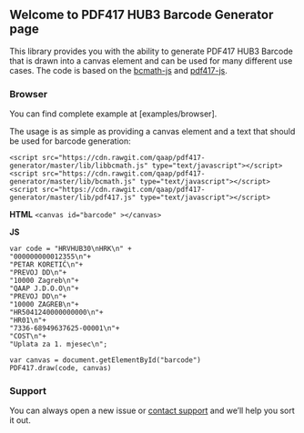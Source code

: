 ## Welcome to PDF417 HUB3 Barcode Generator page

This library provides you with the ability to generate PDF417 HUB3 Barcode that is drawn into a canvas element and can be used for many different use cases. The code is based on the [bcmath-js](https://sourceforge.net/projects/bcmath-js) and [pdf417-js](https://github.com/bkuzmic/pdf417-js).

### Browser

You can find complete example at [examples/browser].

The usage is as simple as providing a canvas element and a text that should be used for barcode generation:

```
<script src="https://cdn.rawgit.com/qaap/pdf417-generator/master/lib/libbcmath.js" type="text/javascript"></script>
<script src="https://cdn.rawgit.com/qaap/pdf417-generator/master/lib/bcmath.js" type="text/javascript"></script>
<script src="https://cdn.rawgit.com/qaap/pdf417-generator/master/lib/pdf417.js" type="text/javascript"></script>
```

**HTML**
```<canvas id="barcode" ></canvas>```

**JS**
```
var code = "HRVHUB30\nHRK\n" +                                                                                   
"000000000012355\n"+
"PETAR KORETIĆ\n"+
"PREVOJ DD\n"+
"10000 Zagreb\n"+
"QAAP J.D.O.O\n"+
"PREVOJ DD\n"+
"10000 ZAGREB\n"+
"HR5041240000000000\n"+
"HR01\n"+
"7336-68949637625-00001\n"+
"COST\n"+
"Uplata za 1. mjesec\n";

var canvas = document.getElementById("barcode")
PDF417.draw(code, canvas)

```

### Support 

You can always open a new issue or [contact support](https://qaap.io) and we’ll help you sort it out.
